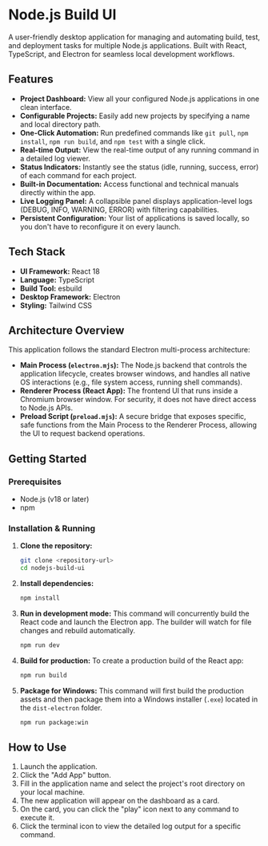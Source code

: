 # Node.js Build UI

A user-friendly desktop application for managing and automating build, test, and deployment tasks for multiple Node.js applications. Built with React, TypeScript, and Electron for seamless local development workflows.

## Features

- **Project Dashboard:** View all your configured Node.js applications in one clean interface.
- **Configurable Projects:** Easily add new projects by specifying a name and local directory path.
- **One-Click Automation:** Run predefined commands like `git pull`, `npm install`, `npm run build`, and `npm test` with a single click.
- **Real-time Output:** View the real-time output of any running command in a detailed log viewer.
- **Status Indicators:** Instantly see the status (idle, running, success, error) of each command for each project.
- **Built-in Documentation:** Access functional and technical manuals directly within the app.
- **Live Logging Panel:** A collapsible panel displays application-level logs (DEBUG, INFO, WARNING, ERROR) with filtering capabilities.
- **Persistent Configuration:** Your list of applications is saved locally, so you don't have to reconfigure it on every launch.

## Tech Stack

- **UI Framework:** React 18
- **Language:** TypeScript
- **Build Tool:** esbuild
- **Desktop Framework:** Electron
- **Styling:** Tailwind CSS

## Architecture Overview

This application follows the standard Electron multi-process architecture:
- **Main Process (`electron.mjs`):** The Node.js backend that controls the application lifecycle, creates browser windows, and handles all native OS interactions (e.g., file system access, running shell commands).
- **Renderer Process (React App):** The frontend UI that runs inside a Chromium browser window. For security, it does not have direct access to Node.js APIs.
- **Preload Script (`preload.mjs`):** A secure bridge that exposes specific, safe functions from the Main Process to the Renderer Process, allowing the UI to request backend operations.

## Getting Started

### Prerequisites

- Node.js (v18 or later)
- npm

### Installation & Running

1.  **Clone the repository:**
    ```bash
    git clone <repository-url>
    cd nodejs-build-ui
    ```

2.  **Install dependencies:**
    ```bash
    npm install
    ```

3.  **Run in development mode:**
    This command will concurrently build the React code and launch the Electron app. The builder will watch for file changes and rebuild automatically.
    ```bash
    npm run dev
    ```

4.  **Build for production:**
    To create a production build of the React app:
    ```bash
    npm run build
    ```

5.  **Package for Windows:**
    This command will first build the production assets and then package them into a Windows installer (`.exe`) located in the `dist-electron` folder.
    ```bash
    npm run package:win
    ```

## How to Use

1.  Launch the application.
2.  Click the "Add App" button.
3.  Fill in the application name and select the project's root directory on your local machine.
4.  The new application will appear on the dashboard as a card.
5.  On the card, you can click the "play" icon next to any command to execute it.
6.  Click the terminal icon to view the detailed log output for a specific command.